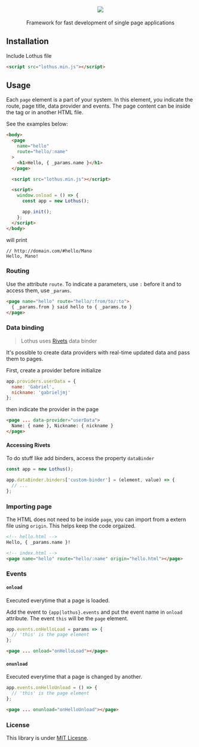 <h1 align="center">
<img src="http://i.imgur.com/EbSONvm.png">
</h1>
<p align="center">Framework for fast development of single page applications</p>

## Installation
Include Lothus file
```html
<script src="lothus.min.js"></script>
```

## Usage
Each ```page``` element is a part of your system. In this element, you indicate the route, page title, data provider and events. The page content can be inside the tag or in another HTML file.

See the examples below:

```html
<body>
  <page
    name="hello"
    route="hello/:name"
  >
    <h1>Hello, { _params.name }</h1>
  </page>

  <script src="lothus.min.js"></script>

  <script>
    window.onload = () => {
      const app = new Lothus();

      app.init();
    };
  </script>
</body>
```

will print

```
// http://domain.com/#hello/Mano
Hello, Mano!
```

### Routing
Use the attribute ```route```. To indicate a parameters, use ```:``` before it and to access them, use ```_params```.
```html
<page name="hello" route="hello/:from/to/:to">
  { _params.from } said hello to { _params.to }
</page>
```

### Data binding
> Lothus uses [Rivets](rivetsjs.com) data binder

It's possible to create data providers with real-time updated data and pass them to pages.

First, create a provider before initialize
```js
app.providers.userData = {
  name: 'Gabriel',
  nickname: 'gabrieljmj'
};
```

then indicate the provider in the page

```html
<page ... data-provider="userData">
  Name: { name }, Nickname: { nickname }
</page>
```

#### Accessing Rivets
To do stuff like add binders, access the property ```dataBinder```
```js
const app = new Lothus();

app.dataBinder.binders['custom-binder'] = (element, value) => {
  // ...
};
```

### Importing page
The HTML does not need to be inside ```page```, you can import from a extern file using ```origin```. This helps keep the code orgaized.
```html
<!-- hello.html -->
Hello, { _params.name }!
```
```html
<!-- index.html -->
<page name="hello" route="hello/:name" origin="hello.html"></page>
```

### Events
#### ```onload```
Executed everytime that a page is loaded.

Add the event to ```{app|lothus}.events``` and put the event name in ```onload``` attribute. The event ```this``` will be the ```page``` element.
```js
app.events.onHelloLoad = params => {
  // 'this' is the page element
};
```

```html
<page ... onload="onHelloLoad"></page>
```

#### ```onunload```
Executed everytime that a page is changed by another.

```js
app.events.onHelloUnload = () => {
  // 'this' is the page element
};
```
```html
<page ... onunload="onHelloUnload"></page>
```

### License
This library is under [MIT Licesne](https://github.com/gabrieljmj/lothus/blob/master/LICENSE).